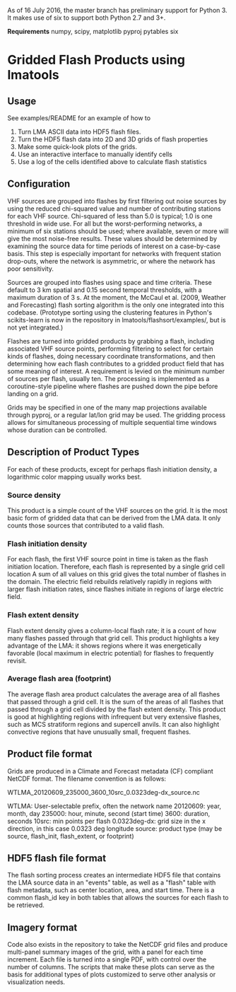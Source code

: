 As of 16 July 2016, the master branch has preliminary support for Python 3. It makes use of six to support both Python 2.7 and 3+. 

**Requirements**
numpy, scipy, matplotlib
pyproj
pytables
six


Gridded Flash Products using lmatools
=====================================

Usage
-----
See examples/README for an example of how to

1. Turn LMA ASCII data into HDF5 flash files.
2. Turn the HDF5 flash data into 2D and 3D grids of flash properties
3. Make some quick-look plots of the grids.
4. Use an interactive interface to manually identify cells
5. Use a log of the cells identified above to calculate flash statistics

Configuration
-------------

VHF sources are grouped into flashes by first filtering out noise sources by using the reduced chi-squared value and number of contributing stations for each VHF source. Chi-squared of less than 5.0 is typical; 1.0 is one threshold in wide use. For all but the worst-performing networks, a minimum of six stations should be used; where available, seven or more will give the most noise-free results. These values should be determined by examining the source data for time periods of interest on a case-by-case basis. This step is especially important for networks with frequent station drop-outs, where the network is asymmetric, or where the network has poor sensitivity.

Sources are grouped into flashes using space and time criteria. These default to 3 km spatial and 0.15 second temporal thresholds, with a maximum duration of 3 s. At the moment, the McCaul et al. (2009, Weather and Forecasting) flash sorting algorithm is the only one integrated into this codebase. (Prototype sorting using the clustering features in Python's scikits-learn is now in the repository in lmatools/flashsort/examples/, but is not yet integrated.)

Flashes are turned into gridded products by grabbing a flash, including associated VHF source points, performing filtering to select for certain kinds of flashes, doing necessary coordinate transformations, and then determining how each flash contributes to a gridded product field that has some meaning of interest. A requirement is levied on the minimum number of sources per flash, usually ten. The processing is implemented as a coroutine-style pipeline where flashes are pushed down the pipe before landing on a grid.

Grids may be specified in one of the many map projections available through pyproj, or a regular lat/lon grid may be used. The gridding process allows for simultaneous processing of multiple sequential time windows whose duration can be controlled.


Description of Product Types
----------------------------

For each of these products, except for perhaps flash initiation density, a logarithmic color mapping usually works best.

### Source density
This product is a simple count of the VHF sources on the grid. It is the most basic form of gridded data that can be derived from the LMA data. It only counts those sources that contributed to a valid flash.

### Flash initiation density
For each flash, the first VHF source point in time is taken as the flash initiation location. Therefore, each flash is represented by a single grid cell location A sum of all values on this grid gives the total number of flashes in the domain. The electric field rebuilds relatively rapidly in regions with larger flash initiation rates, since flashes initiate in regions of large electric field.

### Flash extent density
Flash extent density gives a column-local flash rate; it is a count of how many flashes passed through that grid cell. This product highlights a key advantage of the LMA: it shows regions where it was energetically favorable (local maximum in electric potential) for flashes to frequently revisit.

### Average flash area (footprint)
The average flash area product calculates the average area of all flashes that passed through a grid cell. It is the sum of the areas of all flashes that passed through a grid cell divided by the flash extent density. This product is good at highlighting regions with infrequent but very extensive flashes, such as MCS stratiform regions and supercell anvils. It can also highlight convective regions that have unusually small, frequent flashes.


Product file format
-------------------

Grids are produced in a Climate and Forecast metadata (CF) compliant NetCDF format. The filename convention is as follows:

WTLMA\_20120609\_235000\_3600\_10src\_0.0323deg-dx\_source.nc

WTLMA: User-selectable prefix, often the network name
20120609: year, month, day
235000: hour, minute, second (start time)
3600: duration, seconds
10src: min points per flash
0.0323deg-dx: grid size in the x direction, in this case 0.0323 deg longitude
source: product type (may be source, flash\_init, flash\_extent, or footprint)


HDF5 flash file format
----------------------

The flash sorting process creates an intermediate HDF5 file that contains the LMA source data in an "events" table, as well as a "flash" table with flash metadata, such as center location, area, and start time. There is a common flash\_id key in both tables that allows the sources for each flash to be retrieved.

Imagery format
--------------

Code also exists in the repository to take the NetCDF grid files and produce multi-panel summary images of the grid, with a panel for each time increment. Each file is turned into a single PDF, with control over the number of columns. The scripts that make these plots can serve as the basis for additional types of plots customized to serve other analysis or visualization needs.